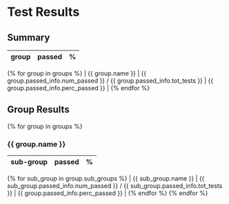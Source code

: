 # Test Results

## Summary

| group | passed | % |
|-------|--------|---|
{% for group in groups %}
| {{ group.name }} | {{ group.passed_info.num_passed }} / {{ group.passed_info.tot_tests }} | {{ group.passed_info.perc_passed }} |
{% endfor %}

## Group Results

{% for group in groups %}
### {{ group.name }}
| sub-group | passed | % |
|-----------|--------|---|
{% for sub_group in group.sub_groups %}
| {{ sub_group.name }} | {{ sub_group.passed_info.num_passed }} / {{ sub_group.passed_info.tot_tests }} | {{ group.passed_info.perc_passed }} |
{% endfor %}
{% endfor %}
